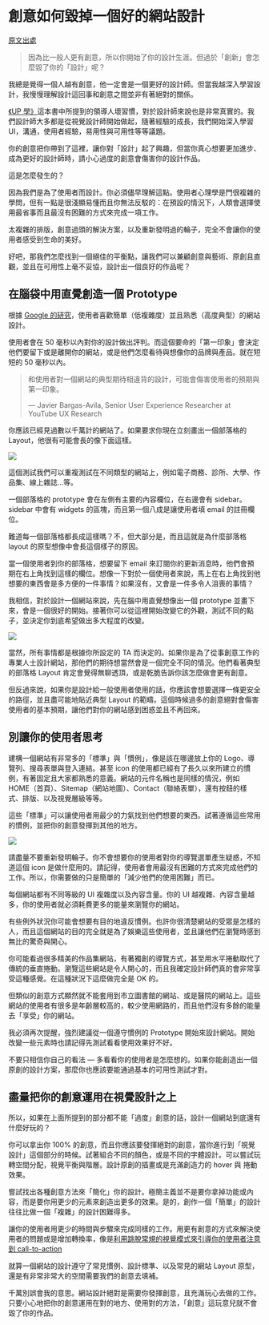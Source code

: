 # 創意如何毀掉一個好的網站設計

[原文出處](http://rafaltomal.com/creativity-can-kill-design/)

> 因為比一般人更有創意，所以你開始了你的設計生涯。但過於「創新」會怎麼毀了你的「設計」呢？

我總是覺得一個人越有創意，他一定會是一個更好的設計師。但當我越深入學習設計，我慢慢理解設計這回事和創意之間並非有著絕對的關係。

[《UP 學》](http://www.cw.com.tw/article/article.action?id=5002026)這本書中所提到的領導人壞習慣，對於設計師來說也是非常真實的。我們設計師大多都是從視覺設計師開始做起，隨著經驗的成長，我們開始深入學習 UI，溝通，使用者經驗，易用性與可用性等等議題。

你的創意把你帶到了這裡，讓你對「設計」起了興趣，但當你真心想要更加進步、成為更好的設計師時，請小心過度的創意會傷害你的設計作品。

這是怎麼發生的？

因為我們是為了使用者而設計。你必須儘早理解這點。使用者心理學是門很複雜的學問，但有一點是很淺顯易懂而且你無法反駁的：在預設的情況下，人類會選擇使用最省事而且最沒有困難的方式來完成一項工作。

太複雜的排版，創意過頭的解決方案，以及重新發明過的輪子，完全不會讓你的使用者感受到生命的美好。

好吧，那我們怎麼找到一個絕佳的平衡點，讓我們可以兼顧創意與藝術、原創且直觀，並且在可用性上毫不妥協，設計出一個良好的作品呢？

## 在腦袋中用直覺創造一個 Prototype

根據 [Google 的研究](http://googleresearch.blogspot.tw/2012/08/users-love-simple-and-familiar-designs.html)，使用者喜歡簡單（低複雜度）並且熟悉（高度典型）的網站設計。

使用者會在 50 毫秒以內對你的設計做出評判。而這個要命的「第一印象」會決定他們要留下或是離開你的網站，或是他們怎麼看待與想像你的品牌與產品。就在短短的 50 毫秒以內。

> 和使用者對一個網站的典型期待相違背的設計，可能會傷害使用者的預期與第一印象。
>
> — Javier Bargas-Avila, Senior User Experience Researcher at YouTube UX Research

你應該已經見過數以千萬計的網站了。如果要求你現在立刻畫出一個部落格的 Layout，他很有可能會長的像下面這樣。

![](http://rafaltomal.com/wp-content/uploads/2016/02/prototype-1.png)

這個測試我們可以重複測試在不同類型的網站上，例如電子商務、診所、大學、作品集、線上雜誌...等。

一個部落格的 prototype 會在左側有主要的內容欄位，在右邊會有 sidebar。 sidebar 中會有 widgets 的區塊，而且第一個八成是讓使用者填 email 的註冊欄位。

難道每一個部落格都長成這樣嗎？不，但大部分是，而且這就是為什麼部落格 layout 的原型想像中會長這個樣子的原因。

當一個使用者到你的部落格，想要留下 email 來訂閱你的更新消息時，他們會預期在右上角找到這樣的欄位。想像一下對於一個使用者來說，馬上在右上角找到他想要的東西會是多方便的一件事情？如果沒有，又會是一件多令人沮喪的事情？

我相信，對於設計一個網站來說，先在腦中用直覺想像出一個 prototype 並畫下來，會是一個很好的開始。接著你可以從這裡開始改變它的外觀，測試不同的點子，並決定你到底希望做出多大程度的改變。

![](http://rafaltomal.com/wp-content/uploads/2016/02/prototype-2.png)

當然，所有事情都是根據你所設定的 TA 而決定的。如果你是為了從事創意工作的專業人士設計網站，那他們的期待想當然會是一個完全不同的情況。他們看著典型的部落格 Layout 肯定會覺得無聊透頂，或是乾脆告訴你該怎麼做會更有創意。

但反過來說，如果你是設計給一般使用者使用的話，你應該會想要選擇一條更安全的路徑，並且盡可能地貼近典型 Layout 的範疇。這個時候過多的創意絕對會傷害使用者的基本預期，讓他們對你的網站感到困惑並且不再回來。

## 別讓你的使用者思考

建構一個網站有非常多的「標準」與「慣例」，像是該在哪邊放上你的 Logo、導覽列、搜尋表單與登入連結。甚至 icon 的使用都已經有了長久以來所建立的慣例，有著固定且大家都熟悉的意義。網站的元件名稱也是同樣的情況，例如 HOME（首頁）、Sitemap（網站地圖）、Contact（聯絡表單），還有按鈕的樣式、排版、以及視覺層級等等。

這些「標準」可以讓使用者用最少的力氣找到他們想要的東西。試著遵循這些常用的慣例，並把你的創意發揮到其他的地方。

![](http://rafaltomal.com/wp-content/uploads/2016/02/ui-elements1.png)

請盡量不要重新發明輪子。你不會想要你的使用者對你的導覽選單產生疑惑，不知道這個 icon 是做什麼用的。請記得，使用者會用最沒有困難的方式來完成他們的工作。所以，你需要做的只是簡單的「減少他們的使用困難」而已。

每個網站都有不同等級的 UI 複雜度以及內容含量。你的 UI 越複雜、內容含量越多，你的使用者就必須耗費更多的能量來瀏覽你的網站。

有些例外狀況你可能會想要有目的地違反慣例。也許你很清楚網站的受眾是怎樣的人，而且這個網站的目的完全就是為了娛樂這些使用者，並且讓他們在瀏覽時感到無比的驚奇與開心。

你可能看過很多精美的作品集網站，有著獨創的導覽方式，甚至用水平捲動取代了傳統的垂直捲動。瀏覽這些網站是令人開心的，而且我確定設計師們真的會非常享受這種感覺。在這種狀況下這麼做完全是 OK 的。

但類似的創意方式顯然就不能套用到市立圖書館的網站、或是醫院的網站上。這些網站的使用者有很多是年齡層較高的，較少使用網路的，而且他們沒有多餘的能量去「享受」你的網站。

我必須再次提醒，強烈建議從一個遵守慣例的 Prototype 開始來設計網站。開始改變一些元素時也請記得先測試看看使用效果好不好。

不要只相信你自己的看法 — 多看看你的使用者是怎麼想的。如果你能創造出一個原創的設計方案，那麼你也應該要能通過基本的可用性測試才對。

## 盡量把你的創意運用在視覺設計之上

所以，如果在上面所提到的部分都不能「過度」創意的話，設計一個網站到底還有什麼好玩的？

你可以拿出你 100% 的創意，而且你應該要發揮絕對的創意，當你進行到「視覺設計」這個部分的時候。試著組合不同的顏色，或是不同的字體設計。可以嘗試玩轉空間分配，視覺平衡與階層。設計原創的插畫或是充滿創造力的 hover 與 捲動效果。

嘗試找出各種創意方法來「簡化」你的設計。極簡主義並不是要你拿掉功能或內容，而是要你用更少的元素來創造出更多的效果。是的，創作一個「簡單」的設計往往比做一個「複雜」的設計困難得多。

讓你的使用者用更少的時間與步驟來完成同樣的工作。用更有創意的方式來解決使用者的問題或是增加轉換率，像是[利用跳脫常規的視覺模式來引導你的使用者注意到 call-to-action](http://rafaltomal.com/visually-effective-cta/)

就算一個網站的設計遵守了常見慣例、設計標準、以及常見的網站 Layout 原型，還是有非常非常大的空間需要我們的創意去填補。

千萬別誤會我的意思。網站設計絕對是需要你發揮創意，且充滿玩心去做的工作。只要小心地把你的創意運用在對的地方、使用對的方法，「創意」這玩意兒就不會毀了你的作品。
